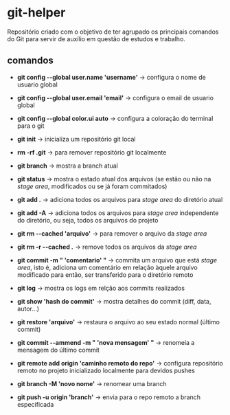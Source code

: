 # git-helper

Repositório criado com o objetivo de ter agrupado os principais comandos do Git para servir de auxílio em questão de estudos e trabalho.

## comandos

- **git config --global user.name 'username'** -> configura o nome de usuario global
- **git config --global user.email 'email'** -> configura o email de usuario global
- **git config --global color.ui auto** -> configura a coloração do terminal para o git

- **git init** -> inicializa um repositório git local
- **rm -rf .git** -> para remover repositório git localmente
- **git branch** -> mostra a branch atual
- **git status** -> mostra o estado atual dos arquivos (se estão ou não na _stage area_, modificados ou se já foram commitados)
- **git add .** -> adiciona todos os arquivos para _stage area_ do diretório atual
- **git add -A** -> adiciona todos os arquivos para _stage area_ independente do diretório, ou seja, todos os arquivos do projeto
- **git rm --cached 'arquivo'** -> para remover o arquivo da _stage area_
- **git rm -r --cached .** -> remove todos os arquivos da _stage area_
- **git commit -m " 'comentario' "** -> commita um arquivo que está _stage area_, isto é, adiciona um comentário em relação àquele arquivo modificado para então, ser transferido para o diretório remoto
- **git log** -> mostra os logs em relção aos commits realizados
- **git show 'hash do commit'** -> mostra detalhes do commit (diff, data, autor...) 
- **git restore 'arquivo'** -> restaura o arquivo ao seu estado normal (último commit)
- **git commit --ammend -m " 'nova mensagem' "** -> renomeia a mensagem do último commit 
- **git remote add origin 'caminho remoto do repo'** -> configura repositório remoto no projeto inicializado localmente para devidos pushes
- **git branch -M 'novo nome'** -> renomear uma branch
- **git push -u origin 'branch'** -> envia para o repo remoto a branch especificada